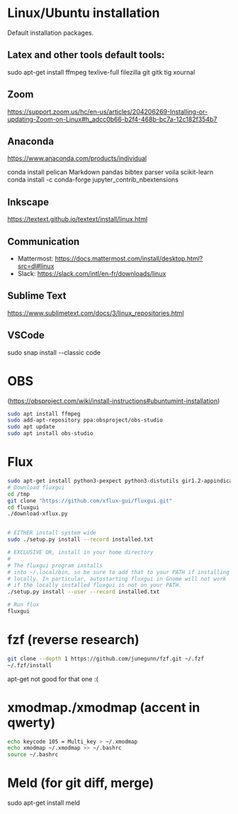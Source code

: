 # Linux/Ubuntu installation

Default installation packages.

## Latex and other tools default tools:
sudo apt-get install ffmpeg texlive-full filezilla git gitk tig xournal

## Zoom
https://support.zoom.us/hc/en-us/articles/204206269-Installing-or-updating-Zoom-on-Linux#h_adcc0b66-b2f4-468b-bc7a-12c182f354b7

## Anaconda

https://www.anaconda.com/products/individual

conda install pelican Markdown pandas bibtex parser voila scikit-learn 
conda install -c conda-forge jupyter_contrib_nbextensions


## Inkscape
<https://textext.github.io/textext/install/linux.html>

## Communication
- Mattermost: <https://docs.mattermost.com/install/desktop.html?src=dl#linux>
- Slack: <https://slack.com/intl/en-fr/downloads/linux>

## Sublime Text
https://www.sublimetext.com/docs/3/linux_repositories.html

## VSCode
sudo snap install --classic code

# OBS
(https://obsproject.com/wiki/install-instructions#ubuntumint-installation)

```bash
sudo apt install ffmpeg
sudo add-apt-repository ppa:obsproject/obs-studio
sudo apt update
sudo apt install obs-studio
```

# Flux
```bash
sudo apt-get install python3-pexpect python3-distutils gir1.2-appindicator3-0.1 gir1.2-gtk-3.0
# Download fluxgui
cd /tmp
git clone "https://github.com/xflux-gui/fluxgui.git"
cd fluxgui
./download-xflux.py


# EITHER install system wide
sudo ./setup.py install --record installed.txt

# EXCLUSIVE OR, install in your home directory
#
# The fluxgui program installs
# into ~/.local/bin, so be sure to add that to your PATH if installing
# locally. In particular, autostarting fluxgui in Gnome will not work
# if the locally installed fluxgui is not on your PATH.
./setup.py install --user --record installed.txt

# Run flux
fluxgui
```


# fzf (reverse research)
``` bash
git clone --depth 1 https://github.com/junegunn/fzf.git ~/.fzf
~/.fzf/install
```
apt-get not good for that one :(

# xmodmap./xmodmap (accent in qwerty)
```bash
echo keycode 105 = Multi_key > ~/.xmodmap
echo xmodmap ~/.xmodmap >> ~/.bashrc
source ~/.bashrc
```

# Meld (for git diff, merge)
 sudo apt-get install meld